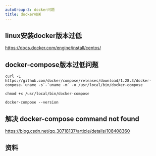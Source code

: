 ```yaml
---
autoGroup-3: docker问题
title: docker相关
---
```

## linux安装docker版本过低
https://docs.docker.com/engine/install/centos/

## docker-compose版本过低问题
```
curl -L https://github.com/docker/compose/releases/download/1.28.3/docker-compose-`uname -s`-`uname -m` -o /usr/local/bin/docker-compose

chmod +x /usr/local/bin/docker-compose

docker-compose --version
```

## 解决 docker-compose command not found
https://blog.csdn.net/qq_30718137/article/details/108408360

## 资料